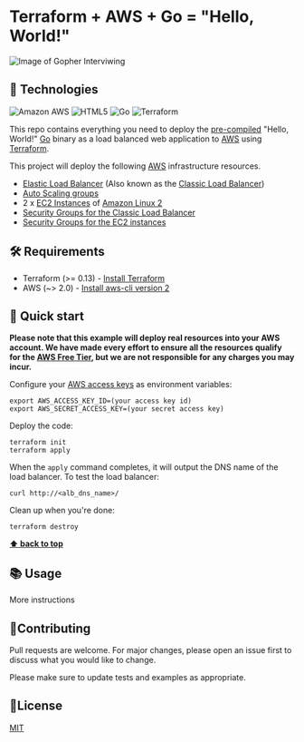 # Terraform + AWS + Go = "Hello, World!"

![Image of Gopher Interviwing](https://blog.pepo-le.com/wp-content/uploads/2018/08/gopher-hello.png)

## 🧩 Technologies

![Amazon AWS](https://img.shields.io/badge/Amazon%20AWS-232F3E?style=flat-square&logo=amazon-aws)
![HTML5](https://img.shields.io/badge/-HTML5-E34F26?style=flat-square&logo=html5&logoColor=white)
![Go](https://img.shields.io/badge/-Go-white?style=flat-square&logo=Go)
![Terraform](https://img.shields.io/badge/-Terraform-623ce4?style=flat-square&logo=terraform)

This repo contains everything you need to deploy the [pre-compiled](https://github.com/smithlabs/go-example-servers#example-hello-world-http-server) "Hello, World!" [Go](https://golang.org/) binary as a load balanced web application to [AWS](https://aws.amazon.com/) using [Terraform](https://www.terraform.io/).

This project will deploy the following [AWS](https://aws.amazon.com/) infrastructure resources.

- [Elastic Load Balancer](https://aws.amazon.com/elasticloadbalancing/) (Also known as the [Classic Load Balancer](https://docs.aws.amazon.com/elasticloadbalancing/latest/classic/introduction.html))
- [Auto Scaling groups](https://docs.aws.amazon.com/autoscaling/ec2/userguide/AutoScalingGroup.html)
- 2 x [EC2 Instances](https://aws.amazon.com/ec2/) of [Amazon Linux 2](https://aws.amazon.com/amazon-linux-2/)
- [Security Groups for the Classic Load Balancer](https://docs.aws.amazon.com/elasticloadbalancing/latest/classic/elb-security-groups.html)
- [Security Groups for the EC2 instances](https://docs.aws.amazon.com/AWSEC2/latest/UserGuide/ec2-security-groups.html)

## 🛠️ Requirements

- Terraform (>= 0.13) - [Install Terraform](https://learn.hashicorp.com/tutorials/terraform/install-cli)
- AWS (~> 2.0) - [Install aws-cli version 2](https://docs.aws.amazon.com/cli/latest/userguide/install-cliv2.html)

## 🐇 Quick start

**Please note that this example will deploy real resources into your AWS account. We have made every effort to ensure
all the resources qualify for the [AWS Free Tier](https://aws.amazon.com/free/), but we are not responsible for any
charges you may incur.**

Configure your [AWS access
keys](http://docs.aws.amazon.com/general/latest/gr/aws-sec-cred-types.html#access-keys-and-secret-access-keys) as
environment variables:

```
export AWS_ACCESS_KEY_ID=(your access key id)
export AWS_SECRET_ACCESS_KEY=(your secret access key)
```

Deploy the code:

```
terraform init
terraform apply
```

When the `apply` command completes, it will output the DNS name of the load balancer. To test the load balancer:

```
curl http://<alb_dns_name>/
```

Clean up when you're done:

```
terraform destroy
```

**[⬆ back to top](#technologies)**

## 📚 Usage

More instructions

## 🤝Contributing

Pull requests are welcome. For major changes, please open an issue first to discuss what you would like to change.

Please make sure to update tests and examples as appropriate.

## 📝License

[MIT](https://choosealicense.com/licenses/mit/)
